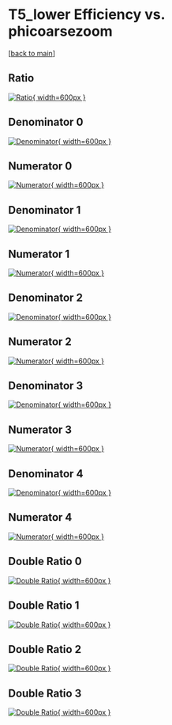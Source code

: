 # T5_lower Efficiency vs. phicoarsezoom

[[back to main](./)]



## Ratio

[![Ratio](../mtv/var/T5_lower_vtr_13_0_eff_phicoarsezoom.png){ width=600px }](../mtv/var/T5_lower_vtr_13_0_eff_phicoarsezoom.pdf)

## Denominator 0

[![Denominator](../mtv/den/T5_lower_vtr_13_0_eff_phicoarsezoom_den0.png){ width=600px }](../mtv/den/T5_lower_vtr_13_0_eff_phicoarsezoom_den0.pdf)

## Numerator 0

[![Numerator](../mtv/num/T5_lower_vtr_13_0_eff_phicoarsezoom_num0.png){ width=600px }](../mtv/num/T5_lower_vtr_13_0_eff_phicoarsezoom_num0.pdf)

## Denominator 1

[![Denominator](../mtv/den/T5_lower_vtr_13_0_eff_phicoarsezoom_den1.png){ width=600px }](../mtv/den/T5_lower_vtr_13_0_eff_phicoarsezoom_den1.pdf)

## Numerator 1

[![Numerator](../mtv/num/T5_lower_vtr_13_0_eff_phicoarsezoom_num1.png){ width=600px }](../mtv/num/T5_lower_vtr_13_0_eff_phicoarsezoom_num1.pdf)

## Denominator 2

[![Denominator](../mtv/den/T5_lower_vtr_13_0_eff_phicoarsezoom_den2.png){ width=600px }](../mtv/den/T5_lower_vtr_13_0_eff_phicoarsezoom_den2.pdf)

## Numerator 2

[![Numerator](../mtv/num/T5_lower_vtr_13_0_eff_phicoarsezoom_num2.png){ width=600px }](../mtv/num/T5_lower_vtr_13_0_eff_phicoarsezoom_num2.pdf)

## Denominator 3

[![Denominator](../mtv/den/T5_lower_vtr_13_0_eff_phicoarsezoom_den3.png){ width=600px }](../mtv/den/T5_lower_vtr_13_0_eff_phicoarsezoom_den3.pdf)

## Numerator 3

[![Numerator](../mtv/num/T5_lower_vtr_13_0_eff_phicoarsezoom_num3.png){ width=600px }](../mtv/num/T5_lower_vtr_13_0_eff_phicoarsezoom_num3.pdf)

## Denominator 4

[![Denominator](../mtv/den/T5_lower_vtr_13_0_eff_phicoarsezoom_den4.png){ width=600px }](../mtv/den/T5_lower_vtr_13_0_eff_phicoarsezoom_den4.pdf)

## Numerator 4

[![Numerator](../mtv/num/T5_lower_vtr_13_0_eff_phicoarsezoom_num4.png){ width=600px }](../mtv/num/T5_lower_vtr_13_0_eff_phicoarsezoom_num4.pdf)

## Double Ratio 0

[![Double Ratio](../mtv/ratio/T5_lower_vtr_13_0_eff_phicoarsezoom_ratio0.png){ width=600px }](../mtv/ratio/T5_lower_vtr_13_0_eff_phicoarsezoom_ratio0.pdf)

## Double Ratio 1

[![Double Ratio](../mtv/ratio/T5_lower_vtr_13_0_eff_phicoarsezoom_ratio1.png){ width=600px }](../mtv/ratio/T5_lower_vtr_13_0_eff_phicoarsezoom_ratio1.pdf)

## Double Ratio 2

[![Double Ratio](../mtv/ratio/T5_lower_vtr_13_0_eff_phicoarsezoom_ratio2.png){ width=600px }](../mtv/ratio/T5_lower_vtr_13_0_eff_phicoarsezoom_ratio2.pdf)

## Double Ratio 3

[![Double Ratio](../mtv/ratio/T5_lower_vtr_13_0_eff_phicoarsezoom_ratio3.png){ width=600px }](../mtv/ratio/T5_lower_vtr_13_0_eff_phicoarsezoom_ratio3.pdf)

